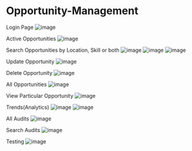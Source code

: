 # Opportunity-Management

Login Page
![image](https://user-images.githubusercontent.com/41288442/117293055-8ed75d80-ae8e-11eb-83d7-9ed9aca1563c.png)

Active Opportunities
![image](https://user-images.githubusercontent.com/41288442/117293532-1e7d0c00-ae8f-11eb-8edc-46c2ea893c57.png)


Search Opportunities by Location, Skill or both
![image](https://user-images.githubusercontent.com/41288442/117293635-47050600-ae8f-11eb-8864-608004018c0d.png)
![image](https://user-images.githubusercontent.com/41288442/117293643-48cec980-ae8f-11eb-8e0f-6bc1239ef6da.png)
![image](https://user-images.githubusercontent.com/41288442/117293650-4b312380-ae8f-11eb-8525-98aea5c6449c.png)

Update Opportunity
![image](https://user-images.githubusercontent.com/41288442/117294450-47ea6780-ae90-11eb-8eed-d0b99c14831e.png)

Delete Opportunity
![image](https://user-images.githubusercontent.com/41288442/117294484-4e78df00-ae90-11eb-8362-4f1be9911404.png)

All Opportunities
![image](https://user-images.githubusercontent.com/41288442/117294550-651f3600-ae90-11eb-9e0b-1332b8e076ec.png)

View Particular Opportunity
![image](https://user-images.githubusercontent.com/41288442/117294599-723c2500-ae90-11eb-9951-e40b06ade6a5.png)

Trends(Analytics)
![image](https://user-images.githubusercontent.com/41288442/117294625-7b2cf680-ae90-11eb-9c7e-fd7929879230.png)
![image](https://user-images.githubusercontent.com/41288442/117294629-7c5e2380-ae90-11eb-9a97-407d9383d1c6.png)

All Audits
![image](https://user-images.githubusercontent.com/41288442/117294669-87b14f00-ae90-11eb-8a5c-44f1d394d507.png)

Search Audits
![image](https://user-images.githubusercontent.com/41288442/117294687-8c760300-ae90-11eb-8050-d491078f5582.png)

Testing
![image](https://user-images.githubusercontent.com/41288442/117294694-8ed85d00-ae90-11eb-8be8-d1ef3920fe19.png)


